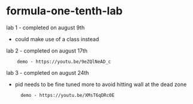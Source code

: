 # formula-one-tenth-lab

lab 1 - completed on august 9th

- could make use of a class instead

lab 2 - completed on august 17th

        demo - https://youtu.be/9eZQlNeAD_c
    
lab 3 - completed on august 24th

- pid needs to be fine tuned more to avoid hitting wall at the dead zone

        demo - https://youtu.be/XMsT6qDRc0E
